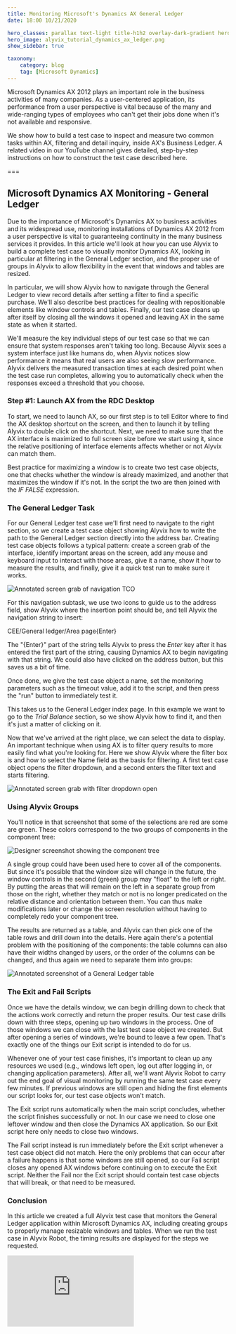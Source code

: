 ```yaml
---
title: Monitoring Microsoft's Dynamics AX General Ledger
date: 18:00 10/21/2020

hero_classes: parallax text-light title-h1h2 overlay-dark-gradient hero-large
hero_image: alyvix_tutorial_dynamics_ax_ledger.png
show_sidebar: true

taxonomy:
    category: blog
    tag: [Microsoft Dynamics]
---
```


Microsoft Dynamics AX 2012 plays an important role in the business activities of many companies.  As a user-centered application, its performance from a user perspective is vital because of the many and wide-ranging types of employees who can't get their jobs done when it's not available and responsive.

We show how to build a test case to inspect and measure two common tasks within AX, filtering and detail inquiry, inside AX's Business Ledger.  A related video in our YouTube channel gives detailed, step-by-step instructions on how to construct the test case described here.


===


## Microsoft Dynamics AX Monitoring - General Ledger

Due to the importance of Microsoft's Dynamics AX to business activities and its widespread use, monitoring installations of Dynamics AX 2012 from a user perspective is vital to guaranteeing continuity in the many business services it provides. In this article we'll look at how you can use Alyvix to build a complete test case to visually monitor Dynamics AX, looking in particular at filtering in the General Ledger section, and the proper use of groups in Alyvix to allow flexibility in the event that windows and tables are resized.

In particular, we will show Alyvix how to navigate through the General Ledger to view record details after setting a filter to find a specific purchase. We'll also describe best practices for dealing with repositionable elements like window controls and tables. Finally, our test case cleans up after itself by closing all the windows it opened and leaving AX in the same state as when it started.

We'll measure the key individual steps of our test case so that we can ensure that system responses aren't taking too long. Because Alyvix sees a system interface just like humans do, when Alyvix notices slow performance it means that real users are also seeing slow performance. Alyvix delivers the measured transaction times at each desired point when the test case run completes, allowing you to automatically check when the responses exceed a threshold that you choose.


### Step #1: Launch AX from the RDC Desktop

To start, we need to launch AX, so our first step is to tell Editor where to find the AX desktop shortcut on the screen, and then to launch it by telling Alyvix to double click on the shortcut. Next, we need to make sure that the AX interface is maximized to full screen size before we start using it, since the relative positioning of interface elements affects whether or not Alyvix can match them.

Best practice for maximizing a window is to create two test case objects, one that checks whether the window is already maximized, and another that maximizes the window if it's not. In the script the two are then joined with the *IF FALSE* expression.


### The General Ledger Task

For our General Ledger test case we'll first need to navigate to the right section, so we create a test case object showing Alyvix how to write the path to the General Ledger section directly into the address bar. Creating test case objects follows a typical pattern: create a screen grab of the interface, identify important areas on the screen, add any mouse and keyboard input to interact with those areas, give it a name, show it how to measure the results, and finally, give it a quick test run to make sure it works.

![Annotated screen grab of navigation TCO](alyvix_tutorial_dynamics_ax_ledger_01.png)

For this navigation subtask, we use two icons to guide us to the address field, show Alyvix where the insertion point should be, and tell Alyvix the navigation string to insert:

  CEE/General ledger/Area page{Enter}

The "{Enter}" part of the string tells Alyvix to press the *Enter* key after it has entered the first part of the string, causing Dynamics AX to begin navigating with that string. We could also have clicked on the address button, but this saves us a bit of time.

Once done, we give the test case object a name, set the monitoring parameters such as the timeout value, add it to the script, and then press the "run" button to immediately test it.

This takes us to the General Ledger index page. In this example we want to go to the *Trial Balance* section, so we show Alyvix how to find it, and then it's just a matter of clicking on it.

Now that we've arrived at the right place, we can select the data to display. An important technique when using AX is to filter query results to more easily find what you're looking for. Here we show Alyvix where the filter box is and how to select the Name field as the basis for filtering. A first test case object opens the filter dropdown, and a second enters the filter text and starts filtering.

![Annotated screen grab with filter dropdown open](alyvix_tutorial_dynamics_ax_ledger_02.png)


### Using Alyvix Groups

You'll notice in that screenshot that some of the selections are red are some are green. These colors correspond to the two groups of components in the component tree:

![Designer screenshot showing the component tree](alyvix_tutorial_dynamics_ax_ledger_03.png)

A single group could have been used here to cover all of the components. But since it's possible that the window size will change in the future, the window controls in the second (green) group may "float" to the left or right. By putting the areas that will remain on the left in a separate group from those on the right, whether they match or not is no longer predicated on the relative distance and orientation between them. You can thus make modifications later or change the screen resolution without having to completely redo your component tree.

The results are returned as a table, and Alyvix can then pick one of the table rows and drill down into the details. Here again there's a potential problem with the positioning of the components: the table columns can also have their widths changed by users, or the order of the columns can be changed, and thus again we need to separate them into groups:

![Annotated screenshot of a General Ledger table](alyvix_tutorial_dynamics_ax_ledger_04.png)


### The Exit and Fail Scripts

Once we have the details window, we can begin drilling down to check that the actions work correctly and return the proper results. Our test case drills down with three steps, opening up two windows in the process. One of those windows we can close with the last test case object we created. But after opening a series of windows, we're bound to leave a few open. That's exactly one of the things our Exit script is intended to do for us.

Whenever one of your test case finishes, it's important to clean up any resources we used (e.g., windows left open, log out after logging in, or changing application parameters). After all, we'll want Alyvix Robot to carry out the end goal of visual monitoring by running the same test case every few minutes. If previous windows are still open and hiding the first elements our script looks for, our test case objects won't match.

The Exit script runs automatically when the main script concludes, whether the script finishes successfully or not. In our case we need to close one leftover window and then close the Dynamics AX application. So our Exit script here only needs to close two windows.

The Fail script instead is run immediately before the Exit script whenever a test case object did not match. Here the only problems that can occur after a failure happens is that some windows are still opened, so our Fail script closes any opened AX windows before continuing on to execute the Exit script. Neither the Fail nor the Exit script should contain test case objects that will break, or that need to be measured.


### Conclusion

In this article we created a full Alyvix test case that monitors the General Ledger application within Microsoft Dynamics AX, including creating groups to properly manage resizable windows and tables. When we run the test case in Alyvix Robot, the timing results are displayed for the steps we requested.

<iframe width="288" height="162" src="https://www.youtube.com/embed/cW87feKJbAU?color=white&rel=0" frameborder="0" allow="accelerometer; autoplay; encrypted-media; gyroscope; picture-in-picture" allowfullscreen></iframe>
